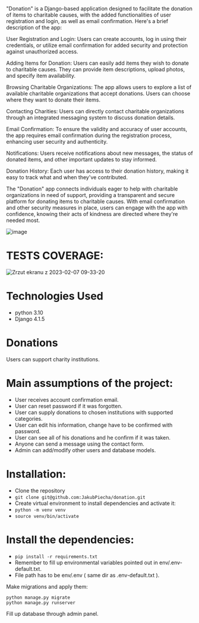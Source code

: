 
"Donation" is a Django-based application designed to facilitate the donation of items to charitable causes, with the added functionalities of user registration and login, as well as email confirmation. Here's a brief description of the app:

User Registration and Login: Users can create accounts, log in using their credentials, or utilize email confirmation for added security and protection against unauthorized access.

Adding Items for Donation: Users can easily add items they wish to donate to charitable causes. They can provide item descriptions, upload photos, and specify item availability.

Browsing Charitable Organizations: The app allows users to explore a list of available charitable organizations that accept donations. Users can choose where they want to donate their items.

Contacting Charities: Users can directly contact charitable organizations through an integrated messaging system to discuss donation details.

Email Confirmation: To ensure the validity and accuracy of user accounts, the app requires email confirmation during the registration process, enhancing user security and authenticity.

Notifications: Users receive notifications about new messages, the status of donated items, and other important updates to stay informed.

Donation History: Each user has access to their donation history, making it easy to track what and when they've contributed.

The "Donation" app connects individuals eager to help with charitable organizations in need of support, providing a transparent and secure platform for donating items to charitable causes. With email confirmation and other security measures in place, users can engage with the app with confidence, knowing their acts of kindness are directed where they're needed most.

![image](https://user-images.githubusercontent.com/114153071/216968039-c42a74a3-b5c3-46ae-ad32-a5955ee83ff1.png)


# TESTS COVERAGE:

![Zrzut ekranu z 2023-02-07 09-33-20](https://user-images.githubusercontent.com/114153071/217201065-04cb1093-b382-446b-a1ed-8bb65fc2fce0.png)




# Technologies Used

- python 3.10
- Django 4.1.5


# Donations
Users can support charity institutions.

# Main assumptions of the project:
* User receives account confirmation email.
* User can reset password if it was forgotten.
* User can supply donations to chosen institutions with supported categories.
* User can edit his information, change have to be confirmed with password.
* User can see all of his donations and he confirm if it was taken.
* Anyone can send a message using the contact form.
* Admin can add/modify other users and database models.
# Installation:
- Clone the repository
- `git clone git@github.com:JakubPiecha/donation.git`
- Create virtual environment to install dependencies and activate it:
- `python -m venv venv`
- `source venv/bin/activate`
# Install the dependencies:
- `pip install -r requirements.txt`
- Remember to fill up environmental variables pointed out in env/.env-default.txt.
- File path has to be env/.env ( same dir as .env-default.txt ).

Make migrations and apply them:
```
python manage.py migrate
python manage.py runserver
```

Fill up database through admin panel.



